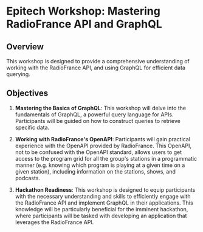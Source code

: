 # Epitech Workshop: Mastering RadioFrance API and GraphQL

## Overview

This workshop is designed to provide a comprehensive understanding of working with the RadioFrance API, and using GraphQL for efficient data querying.

## Objectives

1. **Mastering the Basics of GraphQL**: This workshop will delve into the fundamentals of GraphQL, a powerful query language for APIs. Participants will be guided on how to construct queries to retrieve specific data.

2. **Working with RadioFrance's OpenAPI**: Participants will gain practical experience with the OpenAPI provided by RadioFrance. This OpenAPI, not to be confused with the OpenAPI standard, allows users to get access to the program grid for all the group's stations in a programmatic manner (e.g. knowing which program is playing at a given time on a given station), including information on the stations, shows, and podcasts.

3. **Hackathon Readiness**: This workshop is designed to equip participants with the necessary understanding and skills to efficiently engage with the RadioFrance API and implement GraphQL in their applications. This knowledge will be particularly beneficial for the imminent hackathon, where participants will be tasked with developing an application that leverages the RadioFrance API.

